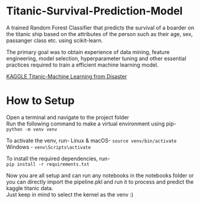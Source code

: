 # Titanic-Survival-Prediction-Model

A trained Random Forest Classifier that predicts the survival of a boarder on the titanic ship based on the attributes of the person such as their age, sex, passanger class etc. using scikit-learn.  

The primary goal was to obtain experience of data mining, feature engineering, model selection, hyperparameter tuning and other essential practices required to train a efficient machine learning model.  

[KAGGLE Titanic-Machine Learning from Disaster](https://www.kaggle.com/competitions/titanic/overview)

# How to Setup
Open a terminal and navigate to the project folder  
Run the following command to make a virtual environment using pip-  
`python -m venv venv`  

To activate the venv, run-
Linux & macOS- `source venv/bin/activate`  
Windows - `venv\Scripts\activate`  

To install the required dependencies, run-  
`pip install -r requirements.txt`  

Now you are all setup and can run any notebooks in the notebooks folder or you can directly import the pipeline.pkl and run it to process and predict the kaggle titanic data.  
Just keep in mind to select the kernel as the venv :)
